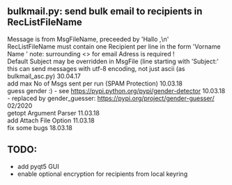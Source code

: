## bulkmail.py: send bulk email to recipients in RecListFileName
Message is from MsgFileName, preceeded by 'Hallo <Name>,\n'  
RecListFileName must contain one Recipient per line in the form 'Vorname Name <email>'	note: surrounding <> for email Adress is required !  
Default Subject may be overridden in MsgFile (line starting with 'Subject:'  
this can send messages with utf-8 encoding, not just ascii (as bulkmail_asc.py) 30.04.17  
add max No of Msgs sent per run (SPAM Protection) 10.03.18  
guess gender :) - see https://pypi.python.org/pypi/gender-detector 10.03.18 - replaced by gender_guesser: https://pypi.org/project/gender-guesser/ 02/2020  
getopt Argument Parser 11.03.18  
add Attach File Option 11.03.18  
fix some bugs 18.03.18  

## TODO:
- add pyqt5 GUI
- enable optional encryption for recipients from local keyring